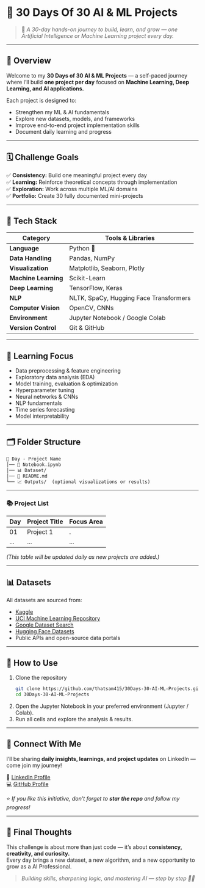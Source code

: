 # 🚀 30 Days Of 30 AI & ML Projects  

> 🎯 *A 30-day hands-on journey to build, learn, and grow — one Artificial Intelligence or Machine Learning project every day.*

---

## 🌟 Overview  

Welcome to my **30 Days of 30 AI & ML Projects** — a self-paced journey where I’ll build **one project per day** focused on **Machine Learning, Deep Learning, and AI applications.**  

Each project is designed to:  
- Strengthen my ML & AI fundamentals  
- Explore new datasets, models, and frameworks  
- Improve end-to-end project implementation skills  
- Document daily learning and progress  

---

## 🗓️ Challenge Goals  

✅ **Consistency:** Build one meaningful project every day  
✅ **Learning:** Reinforce theoretical concepts through implementation  
✅ **Exploration:** Work across multiple ML/AI domains  
✅ **Portfolio:** Create 30 fully documented mini-projects  

---

## 🧩 Tech Stack  

| Category | Tools & Libraries |
|-----------|------------------|
| **Language** | Python 🐍 |
| **Data Handling** | Pandas, NumPy |
| **Visualization** | Matplotlib, Seaborn, Plotly |
| **Machine Learning** | Scikit-Learn |
| **Deep Learning** | TensorFlow, Keras |
| **NLP** | NLTK, SpaCy, Hugging Face Transformers |
| **Computer Vision** | OpenCV, CNNs |
| **Environment** | Jupyter Notebook / Google Colab |
| **Version Control** | Git & GitHub |

---

## 🧠 Learning Focus  

- Data preprocessing & feature engineering  
- Exploratory data analysis (EDA)  
- Model training, evaluation & optimization  
- Hyperparameter tuning  
- Neural networks & CNNs  
- NLP fundamentals  
- Time series forecasting  
- Model interpretability  

---

## 🗂️ Folder Structure  

```markdown
📁 Day - Project Name  
│── 📄 Notebook.ipynb  
│── 📊 Dataset/  
│── 📝 README.md   
└── 📈 Outputs/  (optional visualizations or results)  
```

---

### 📚 Project List  

| Day | Project Title | Focus Area |
|-----|----------------|-------------|
| 01 | Project 1 | . |
| ... | ... | ... |

*(This table will be updated daily as new projects are added.)*

---

## 📊 Datasets  

All datasets are sourced from:  
- [Kaggle](https://www.kaggle.com/datasets)  
- [UCI Machine Learning Repository](https://archive.ics.uci.edu/ml/index.php)  
- [Google Dataset Search](https://datasetsearch.research.google.com/)  
- [Hugging Face Datasets](https://huggingface.co/datasets)  
- Public APIs and open-source data portals  

---

## 🚀 How to Use  

1. Clone the repository  
   ```bash
   git clone https://github.com/thatsam415/30Days-30-AI-ML-Projects.git
   cd 30Days-30-AI-ML-Projects
   ```
2. Open the Jupyter Notebook in your preferred environment (Jupyter / Colab).  
3. Run all cells and explore the analysis & results.  

---

## 💬 Connect With Me  

I’ll be sharing **daily insights, learnings, and project updates** on LinkedIn — come join my journey!  

🔗 [LinkedIn Profile](https://linkedin.com/in/that-sam)  
💻 [GitHub Profile](https://github.com/thatsam415)  

⭐ *If you like this initiative, don’t forget to **star the repo** and follow my progress!*  

---

## 🧭 Final Thoughts  

This challenge is about more than just code — it’s about **consistency, creativity, and curiosity.**  
Every day brings a new dataset, a new algorithm, and a new opportunity to grow as a AI Professional.  

> *Building skills, sharpening logic, and mastering AI — step by step 💪🚀* 
